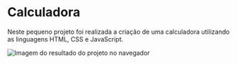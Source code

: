 # Calculadora
Neste pequeno projeto foi realizada a criação de uma calculadora utilizando as linguagens HTML, CSS e JavaScript.

![Imagem do resultado do projeto no navegador](https://user-images.githubusercontent.com/113215138/198618494-311161a8-95e3-40d2-85f3-ecc5cd5be7ee.png)

